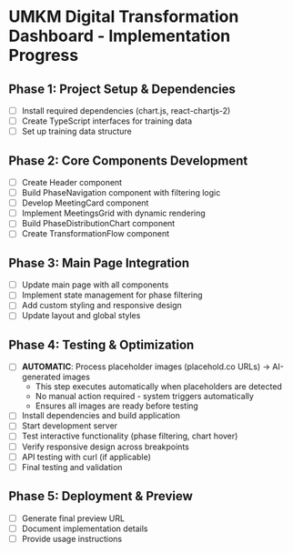# UMKM Digital Transformation Dashboard - Implementation Progress

## Phase 1: Project Setup & Dependencies
- [ ] Install required dependencies (chart.js, react-chartjs-2)
- [ ] Create TypeScript interfaces for training data
- [ ] Set up training data structure

## Phase 2: Core Components Development
- [ ] Create Header component
- [ ] Build PhaseNavigation component with filtering logic
- [ ] Develop MeetingCard component
- [ ] Implement MeetingsGrid with dynamic rendering
- [ ] Build PhaseDistributionChart component
- [ ] Create TransformationFlow component

## Phase 3: Main Page Integration
- [ ] Update main page with all components
- [ ] Implement state management for phase filtering
- [ ] Add custom styling and responsive design
- [ ] Update layout and global styles

## Phase 4: Testing & Optimization
- [ ] **AUTOMATIC**: Process placeholder images (placehold.co URLs) → AI-generated images
  - This step executes automatically when placeholders are detected
  - No manual action required - system triggers automatically
  - Ensures all images are ready before testing
- [ ] Install dependencies and build application
- [ ] Start development server
- [ ] Test interactive functionality (phase filtering, chart hover)
- [ ] Verify responsive design across breakpoints
- [ ] API testing with curl (if applicable)
- [ ] Final testing and validation

## Phase 5: Deployment & Preview
- [ ] Generate final preview URL
- [ ] Document implementation details
- [ ] Provide usage instructions